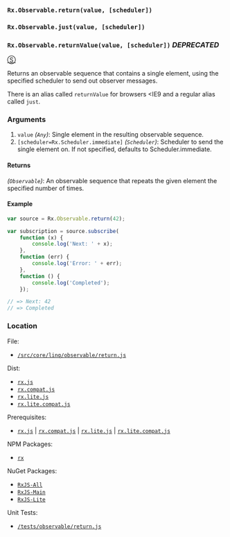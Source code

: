 ### `Rx.Observable.return(value, [scheduler])`
### `Rx.Observable.just(value, [scheduler])`
### `Rx.Observable.returnValue(value, [scheduler])` _DEPRECATED_
[&#x24C8;](https://github.com/Reactive-Extensions/RxJS/blob/master/src/core/linq/observable/return.js "View in source")

Returns an observable sequence that contains a single element, using the specified scheduler to send out observer messages.

There is an alias called `returnValue` for browsers <IE9 and a regular alias called `just`.

### Arguments
1. `value` *(`Any`)*: Single element in the resulting observable sequence.
2. `[scheduler=Rx.Scheduler.immediate]` *(`Scheduler`)*: Scheduler to send the single element on. If not specified, defaults to Scheduler.immediate.

#### Returns
*(`Observable`)*: An observable sequence that repeats the given element the specified number of times.

#### Example
```js
var source = Rx.Observable.return(42);

var subscription = source.subscribe(
    function (x) {
        console.log('Next: ' + x);
    },
    function (err) {
        console.log('Error: ' + err);
    },
    function () {
        console.log('Completed');
    });

// => Next: 42
// => Completed
```

### Location

File:
- [`/src/core/linq/observable/return.js`](https://github.com/Reactive-Extensions/RxJS/blob/master/src/core/linq/observable/return.js)

Dist:
- [`rx.js`](https://github.com/Reactive-Extensions/RxJS/blob/master/dist/rx.js)
- [`rx.compat.js`](https://github.com/Reactive-Extensions/RxJS/blob/master/dist/rx.compat.js)
- [`rx.lite.js`](https://github.com/Reactive-Extensions/RxJS/blob/master/rx.lite.js)
- [`rx.lite.compat.js`](https://github.com/Reactive-Extensions/RxJS/blob/master/rx.lite.compat.js)

Prerequisites:
- [`rx.js`](https://github.com/Reactive-Extensions/RxJS/blob/master/dist/rx.js) | [`rx.compat.js`](https://github.com/Reactive-Extensions/RxJS/blob/master/dist/rx.compat.js) | [`rx.lite.js`](https://github.com/Reactive-Extensions/RxJS/blob/master/rx.lite.js) | [`rx.lite.compat.js`](https://github.com/Reactive-Extensions/RxJS/blob/master/rx.lite.compat.js)

NPM Packages:
- [`rx`](https://www.npmjs.org/package/rx)

NuGet Packages:
- [`RxJS-All`](http://www.nuget.org/packages/RxJS-All/)
- [`RxJS-Main`](http://www.nuget.org/packages/RxJS-Main/)
- [`RxJS-Lite`](http://www.nuget.org/packages/RxJS-Lite/)

Unit Tests:
- [`/tests/observable/return.js`](https://github.com/Reactive-Extensions/RxJS/blob/master/tests/observable/return.js)
